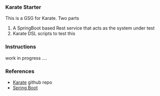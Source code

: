 ### Karate Starter

This is a GSG for Karate. Two parts

1. A SpringBoot based Rest service that acts as the system under test
2. Karate DSL scripts to test this

### Instructions

work in progress ....

### References

* [Karate](https://github.com/intuit/karate) github repo
* [Spring Boot](https://spring.io/projects/spring-boot)
